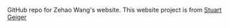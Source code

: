 GitHub repo for Zehao Wang's website. This website project is from  [Stuart Geiger](https://github.com/staeiou) 
